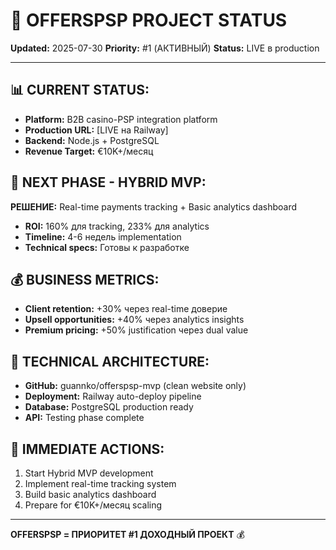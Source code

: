 # 🏦 OFFERSPSP PROJECT STATUS
**Updated:** 2025-07-30
**Priority:** #1 (АКТИВНЫЙ)
**Status:** LIVE в production

---

## 📊 CURRENT STATUS:
- **Platform:** B2B casino-PSP integration platform
- **Production URL:** [LIVE на Railway]
- **Backend:** Node.js + PostgreSQL
- **Revenue Target:** €10K+/месяц

## 🎯 NEXT PHASE - HYBRID MVP:
**РЕШЕНИЕ:** Real-time payments tracking + Basic analytics dashboard
- **ROI:** 160% для tracking, 233% для analytics  
- **Timeline:** 4-6 недель implementation
- **Technical specs:** Готовы к разработке

## 💰 BUSINESS METRICS:
- **Client retention:** +30% через real-time доверие
- **Upsell opportunities:** +40% через analytics insights
- **Premium pricing:** +50% justification через dual value

## 🔧 TECHNICAL ARCHITECTURE:
- **GitHub:** guannko/offerspsp-mvp (clean website only)
- **Deployment:** Railway auto-deploy pipeline
- **Database:** PostgreSQL production ready
- **API:** Testing phase complete

## 🎯 IMMEDIATE ACTIONS:
1. Start Hybrid MVP development
2. Implement real-time tracking system
3. Build basic analytics dashboard
4. Prepare for €10K+/месяц scaling

---

**OFFERSPSP = ПРИОРИТЕТ #1 ДОХОДНЫЙ ПРОЕКТ** 💰
